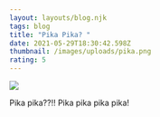 ```yaml
---
layout: layouts/blog.njk
tags: blog
title: "Pika Pika? "
date: 2021-05-29T18:30:42.598Z
thumbnail: /images/uploads/pika.png
rating: 5
---
```


<img src="{{ thumbnail | url }}"/>

Pika pika??!!
Pika pika pika pika!
